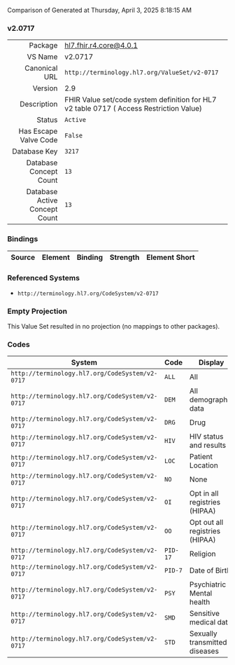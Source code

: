 Comparison of 
Generated at Thursday, April 3, 2025 8:18:15 AM

### v2.0717

|      |     |
| ---: | --- |
| Package | hl7.fhir.r4.core@4.0.1 |
| VS Name | v2.0717 |
| Canonical URL | `http://terminology.hl7.org/ValueSet/v2-0717` |
| Version | 2.9 |
| Description | FHIR Value set/code system definition for HL7 v2 table 0717 ( Access Restriction Value) |
| Status | `Active` |
| Has Escape Valve Code | `False` |
| Database Key | `3217` |
| Database Concept Count | `13` |
| Database Active Concept Count | `13` |
### Bindings

| Source | Element | Binding | Strength | Element Short |
| ------ | ------- | ------- | -------- | ------------- |

### Referenced Systems

* `http://terminology.hl7.org/CodeSystem/v2-0717`
### Empty Projection

This Value Set resulted in no projection (no mappings to other packages).

### Codes

| System | Code | Display |
| ------ | ---- | ------- |
| `http://terminology.hl7.org/CodeSystem/v2-0717` | `ALL` | All |
| `http://terminology.hl7.org/CodeSystem/v2-0717` | `DEM` | All demographic data |
| `http://terminology.hl7.org/CodeSystem/v2-0717` | `DRG` | Drug |
| `http://terminology.hl7.org/CodeSystem/v2-0717` | `HIV` | HIV status and results |
| `http://terminology.hl7.org/CodeSystem/v2-0717` | `LOC` | Patient Location |
| `http://terminology.hl7.org/CodeSystem/v2-0717` | `NO` | None |
| `http://terminology.hl7.org/CodeSystem/v2-0717` | `OI` | Opt in all registries (HIPAA) |
| `http://terminology.hl7.org/CodeSystem/v2-0717` | `OO` | Opt out all registries (HIPAA) |
| `http://terminology.hl7.org/CodeSystem/v2-0717` | `PID-17` | Religion |
| `http://terminology.hl7.org/CodeSystem/v2-0717` | `PID-7` | Date of Birth |
| `http://terminology.hl7.org/CodeSystem/v2-0717` | `PSY` | Psychiatric Mental health |
| `http://terminology.hl7.org/CodeSystem/v2-0717` | `SMD` | Sensitive medical data |
| `http://terminology.hl7.org/CodeSystem/v2-0717` | `STD` | Sexually transmitted diseases |
